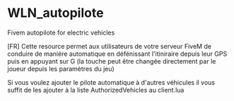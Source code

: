 # WLN_autopilote
Fivem autopilote for electric vehicles


[FR]
Cette resource permet aux utilisateurs de votre serveur FiveM de conduire de manière automatique en défénissant l'itiniraire depuis leur GPS puis en appuyant sur G (la touche peut être changée directement par le joueur depuis les paramètres du jeu)

Si vous voulez ajouter le pilote automatique à d'autres véhicules il vous suffit de les ajouter à la liste AuthorizedVehicles au client.lua

